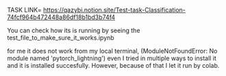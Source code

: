 TASK LINK= https://qazybi.notion.site/Test-task-Classification-74fcf964b472448a86df18b1bd3b74f4

You can check how its is running by seeing  the test_file_to_make_sure_it_works.ipynb

for me it does not work from my local terminal, (ModuleNotFoundError: No module named 'pytorch_lightning') even I tried in multiple ways to install it and it is installed succesfully. 
However, because of that I let it run by colab.
